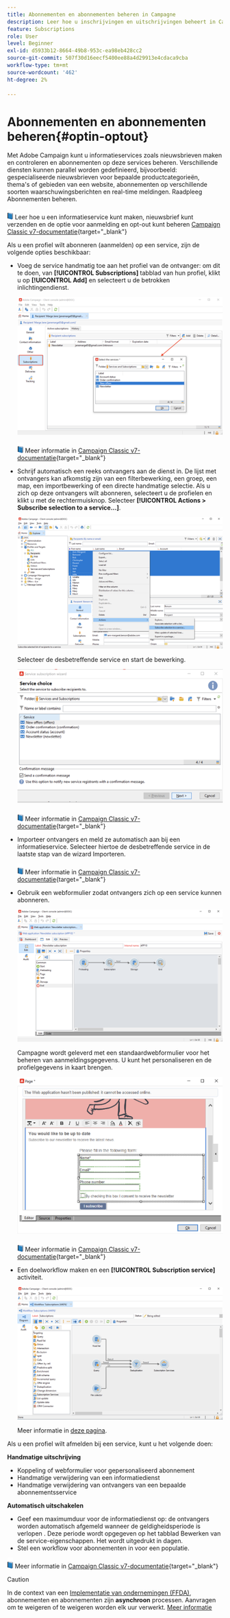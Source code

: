 ```yaml
---
title: Abonnementen en abonnementen beheren in Campagne
description: Leer hoe u inschrijvingen en uitschrijvingen beheert in Campaign v8.
feature: Subscriptions
role: User
level: Beginner
exl-id: d5933b12-8664-49b8-953c-ea98eb428cc2
source-git-commit: 507f30d16eecf5400ee88a4d29913e4cdaca9cba
workflow-type: tm+mt
source-wordcount: '462'
ht-degree: 2%

---
```


# Abonnementen en abonnementen beheren{#optin-optout}

Met Adobe Campaign kunt u informatieservices zoals nieuwsbrieven maken en controleren en abonnementen op deze services beheren. Verschillende diensten kunnen parallel worden gedefinieerd, bijvoorbeeld: gespecialiseerde nieuwsbrieven voor bepaalde productcategorieën, thema&#39;s of gebieden van een website, abonnementen op verschillende soorten waarschuwingsberichten en real-time meldingen. Raadpleeg Abonnementen beheren.

![](../assets/do-not-localize/book.png) Leer hoe u een informatieservice kunt maken, nieuwsbrief kunt verzenden en de optie voor aanmelding en opt-out kunt beheren [Campaign Classic v7-documentatie](https://experienceleague.adobe.com/docs/campaign-classic/using/sending-messages/subscriptions-and-referrals/managing-subscriptions.html){target="_blank"}

Als u een profiel wilt abonneren (aanmelden) op een service, zijn de volgende opties beschikbaar:

* Voeg de service handmatig toe aan het profiel van de ontvanger: om dit te doen, van **[!UICONTROL Subscriptions]** tabblad van hun profiel, klikt u op **[!UICONTROL Add]** en selecteert u de betrokken inlichtingendienst.

   ![](assets/subscribe-to-a-service.png)

   ![](../assets/do-not-localize/book.png) Meer informatie in [Campaign Classic v7-documentatie](https://experienceleague.adobe.com/docs/campaign-classic/using/getting-started/profile-management/editing-a-profile.html?lang=en#deliveries-tab){target="_blank"}

* Schrijf automatisch een reeks ontvangers aan de dienst in. De lijst met ontvangers kan afkomstig zijn van een filterbewerking, een groep, een map, een importbewerking of een directe handmatige selectie. Als u zich op deze ontvangers wilt abonneren, selecteert u de profielen en klikt u met de rechtermuisknop. Selecteer **[!UICONTROL Actions > Subscribe selection to a service...]**.

   ![](assets/subscribe-selection.png)

   Selecteer de desbetreffende service en start de bewerking.

   ![](assets/subscribe-confirm.png)

   ![](../assets/do-not-localize/book.png) Meer informatie in [Campaign Classic v7-documentatie](https://experienceleague.adobe.com/docs/campaign-classic/using/getting-started/profile-management/editing-a-profile.html?lang=en#deliveries-tab){target="_blank"}


* Importeer ontvangers en meld ze automatisch aan bij een informatieservice. Selecteer hiertoe de desbetreffende service in de laatste stap van de wizard Importeren.

   ![](../assets/do-not-localize/book.png) Meer informatie in [Campaign Classic v7-documentatie](https://experienceleague.adobe.com/docs/campaign-classic/using/getting-started/importing-and-exporting-data/generic-imports-exports/executing-import-jobs.html?lang=en#step-5---additional-step-when-importing-recipients){target="_blank"}

* Gebruik een webformulier zodat ontvangers zich op een service kunnen abonneren.

   ![](assets/opt-in-webapp.png)

   Campagne wordt geleverd met een standaardwebformulier voor het beheren van aanmeldingsgegevens. U kunt het personaliseren en de profielgegevens in kaart brengen.

   ![](assets/web-app.png)

   ![](../assets/do-not-localize/book.png) Meer informatie in [Campaign Classic v7-documentatie](https://experienceleague.adobe.com/docs/campaign-classic/using/designing-content/web-forms/use-cases--web-forms.html?lang=en#create-a-subscription--form-with-double-opt-in){target="_blank"}


* Een doelworkflow maken en een **[!UICONTROL Subscription service]** activiteit.

   ![](assets/wf-subscription.png)

   Meer informatie in [deze pagina](https://experienceleague.adobe.com/docs/campaign/automation/workflows/wf-activities/targeting-activities/subscription-services.html).

Als u een profiel wilt afmelden bij een service, kunt u het volgende doen:

**Handmatige uitschrijving**

* Koppeling of webformulier voor gepersonaliseerd abonnement
* Handmatige verwijdering van een informatiedienst
* Handmatige verwijdering van ontvangers van een bepaalde abonnementsservice

**Automatisch uitschakelen**

* Geef een maximumduur voor de informatiedienst op: de ontvangers worden automatisch afgemeld wanneer de geldigheidsperiode is verlopen . Deze periode wordt opgegeven op het tabblad Bewerken van de service-eigenschappen. Het wordt uitgedrukt in dagen.
* Stel een workflow voor abonnementen in voor een populatie.

![](../assets/do-not-localize/book.png) Meer informatie in [Campaign Classic v7-documentatie](https://experienceleague.adobe.com/docs/campaign-classic/using/sending-messages/subscriptions-and-referrals/managing-subscriptions.html?lang=en#unsubscribing-a-recipient-from-a-service){target="_blank"}


>[!CAUTION]
>
>In de context van een [Implementatie van ondernemingen (FFDA)](../architecture/enterprise-deployment.md), abonnementen en abonnementen zijn **asynchroon** processen. Aanvragen om te weigeren of te weigeren worden elk uur verwerkt. [Meer informatie](../architecture/new-apis.md#sub-apis)

<!--
You can also enable your delivery recipients to forward messages to a friend. To do this, insert the relevant links into your delivery. You may then track this sharing process as well as the number of visits to the concerned pages. 

![](../assets/do-not-localize/book.png) For more on this capability, refer to [Campaign Classic v7 documentation](https://experienceleague.adobe.com/docs/campaign-classic/using/sending-messages/subscriptions-and-referrals/viral-and-social-marketing.html?lang=en#viral-marketing--forward-to-a-friend){target="_blank"}
-->
